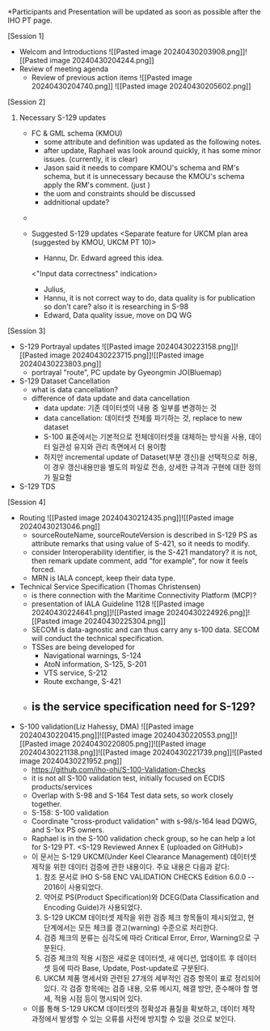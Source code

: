 *Participants and Presentation will be updated as soon as possible after the IHO PT page.

[Session 1]
- Welcom and Introductions
  ![[Pasted image 20240430203908.png]]![[Pasted image 20240430204244.png]]
- Review of meeting agenda
	- Review of previous action items
	  ![[Pasted image 20240430204740.png]]
	  ![[Pasted image 20240430205602.png]]

[Session 2]
1. Necessary S-129 updates
	- FC & GML schema (KMOU)
		- some attribute and definition was updated as the following notes.
		- after update, Raphael was look around quickly, it has some minor issues. (currently, it is clear)
		- Jason said it needs to compare KMOU's schema and RM's schema, but it is unnecessary because the KMOU's schema apply the RM's comment.
		  (just )
		- the uom and constraints should be discussed
		- addnitional update?
	- <!--update notes>
	- https://www.diffchecker.com/rLLIBP8Q/

	1. uptdate metadata such as versionNumber, versionDate, etc.
	2. update definition of simple attributes (come from description of PS document).
	3. correct misspeelled feature name: Scale Minimum
	4. update uom that Maximum Draught / Expected Passing Speed / Distance Above UKC Limit
		- it needs to discuss about adding uom and constraint
		- uom and constraint update example (from S-101)
				<S100FC:S100_FC_SimpleAttribute>
				<S100FC:name>Depth Range Maximum Value</S100FC:name>
				<S100FC:definition>The maximum (deepest) value of a depth range.</S100FC:definition>
				<S100FC:code>depthRangeMaximumValue</S100FC:code>
				<S100FC:remarks>Where the area dries, the value is negative or zero (0).</S100FC:remarks>
				<S100FC:alias>DRVAL2</S100FC:alias>
				<S100FC:definitionReference>
					<S100FC:sourceIdentifier>821</S100FC:sourceIdentifier>
					<S100FC:definitionSource ref="IHOREG" />
				</S100FC:definitionReference>
				<S100FC:valueType>real</S100FC:valueType>
				<S100FC:uom>
					<S100Base:name>metre</S100Base:name>
					<S100Base:symbol>m</S100Base:symbol>
				</S100FC:uom>
				<S100FC:quantitySpecification>otherQuantity</S100FC:quantitySpecification>
				<S100FC:constraints>
					<S100CD:textPattern>sxxxxx.xx; s = sign, negative values only</S100CD:textPattern>
					<S100CD:range>
						<S100Base:lowerBound>-30</S100Base:lowerBound>
						<S100Base:upperBound>12500</S100Base:upperBound>
						<S100Base:closure>openInterval</S100Base:closure>
					</S100CD:range>
				</S100FC:constraints>
				
	5. comparision with S100FC, S100CI, S100CD schema documenation (using diffchecker).
	6. XSD update (no change, just change version number)
	
	pull request : I have incorporated the feedback provided by Raphael and made the necessary revisions accordingly. <!-->
2. Suggested S-129 updates
	<Separate feature for UKCM plan area (suggested by KMOU, UKCM PT 10)>
	- Hannu, Dr. Edward agreed this idea.

	<"Input data correctness" indication>
	- Julius, 
	- Hannu, it is not correct way to do, data quality is for publication so don't care? also it is researching in S-98
	- Edward, Data quality issue, move on DQ WG

[Session 3]
- S-129 Portrayal updates
  ![[Pasted image 20240430223158.png]]![[Pasted image 20240430223715.png]]![[Pasted image 20240430223803.png]]
	- portrayal "route", PC update by Gyeongmin JO(Bluemap)
- S-129 Dataset Cancellation
	- what is data cancellation?
	- difference of data update and data cancellation
		- data update: 기존 데이터셋의 내용 중 일부를 변경하는 것
		- data cancellation: 데이터셋 전체를 파기하는 것, replace to new dataset
		- S-100 표준에서는 기본적으로 전체데이터셋을 대체하는 방식을 사용, 데이터 일관성 유지와 관리 측면에서 더 용이함
		- 하지만 incremental update of Dataset(부분 갱신)을 선택적으로 허용, 이 경우 갱신내용만을 별도의 파일로 전송, 상세한 규격과 구현에 대한 정의가 필요함
- S-129 TDS

[Session 4]
- Routing
  ![[Pasted image 20240430212435.png]]![[Pasted image 20240430213046.png]]
	- sourceRouteName, sourceRouteVersion is described in S-129 PS as attribute remarks that using value of S-421, so it needs to modify.
	- consider Interoperability identifier, is the S-421 mandatory? it is not, then remark update comment, add "for example", for now it feels forced.
	- MRN is IALA concept, keep their data type.
- Technical Service Specification (Thomas Christensen)
	- is there connection with the Maritime Connectivity Platform (MCP)?
	- presentation of IALA Guideline 1128
	  ![[Pasted image 20240430224641.png]]![[Pasted image 20240430224926.png]]![[Pasted image 20240430225304.png]]
	- SECOM is data-agnostic and can thus carry any s-100 data. SECOM will conduct the technical specification.
	- TSSes are being developed for
		- Navigational warnings, S-124
		- AtoN information, S-125, S-201
		- VTS service, S-212
		- Route exchange, S-421
	- is the service specification need for S-129?
		- 
- S-100 validation(Liz Hahessy, DMA)
  ![[Pasted image 20240430220415.png]]![[Pasted image 20240430220553.png]]![[Pasted image 20240430220805.png]]![[Pasted image 20240430221138.png]]![[Pasted image 20240430221739.png]]![[Pasted image 20240430221952.png]]
	- https://github.com/iho-ohi/S-100-Validation-Checks
	- it is not all S-100 validation test, initially focused on ECDIS products/services
	- Overlap with S-98 and S-164 Test data sets, so work closely together.
	- S-158: S-100 validation
	- Coordinate "cross-product validation" with s-98/s-164 lead DQWG, and S-1xx PS owners.
	- Raphael is in the S-100 validation check group, so he can help a lot for S-129 PT.
	<S-129 Reviewed Annex E (uploaded on GitHub)>
	- 이 문서는 S-129 UKCM(Under Keel Clearance Management) 데이터셋 제작을 위한 데이터 검증에 관한 내용이다. 주요 내용은 다음과 같다:
		1. 참조 문서로 IHO S-58 ENC VALIDATION CHECKS Edition 6.0.0 -- 2016이 사용되었다.
		2. 약어로 PS(Product Specification)와 DCEG(Data Classification and Encoding Guide)가 사용되었다. 
		3. S-129 UKCM 데이터셋 제작을 위한 검증 체크 항목들이 제시되었고, 현 단계에서는 모든 체크를 경고(warning) 수준으로 처리한다.
		4. 검증 체크의 분류는 심각도에 따라 Critical Error, Error, Warning으로 구분된다.
		5. 검증 체크의 적용 시점은 새로운 데이터셋, 새 에디션, 업데이트 후 데이터셋 등에 따라 Base, Update, Post-update로 구분된다.
		6. UKCM 제품 명세서와 관련된 27개의 세부적인 검증 항목이 표로 정리되어 있다. 각 검증 항목에는 검증 내용, 오류 메시지, 해결 방안, 준수해야 할 명세, 적용 시점 등이 명시되어 있다.
	- 이를 통해 S-129 UKCM 데이터셋의 정확성과 품질을 확보하고, 데이터 제작 과정에서 발생할 수 있는 오류를 사전에 방지할 수 있을 것으로 보인다.